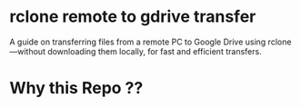 # rclone remote to gdrive transfer 
A guide on transferring files from a remote PC to Google Drive using rclone—without downloading them locally, for fast and efficient transfers.

# Why this Repo ??
